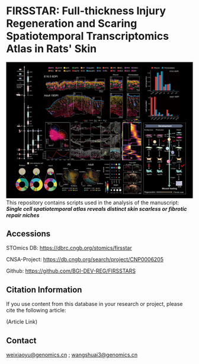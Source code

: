 # FIRSSTAR: Full-thickness Injury Regeneration and Scaring Spatiotemporal Transcriptomics Atlas in Rats' Skin
![](static/cover241016.jpg)
This repository contains scripts used in the analysis of the manuscript: ***Single cell spatiotemporal atlas reveals distinct skin scarless or fibrotic repair niches***

## Accessions
STOmics DB: https://dbrc.cngb.org/stomics/firsstar

CNSA-Project: https://db.cngb.org/search/project/CNP0006205

Github: https://github.com/BGI-DEV-REG/FIRSSTARS

## Citation Information
If you use content from this database in your research or project, please cite the following article:

(Article Link)

## Contact
weixiaoyu@genomics.cn ; wangshuai3@genomics.cn